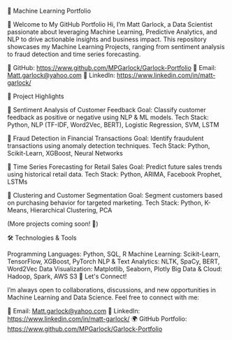 🚀 Machine Learning Portfolio

👋 Welcome to My GitHub Portfolio
Hi, I’m Matt Garlock, a Data Scientist passionate about leveraging Machine Learning, Predictive Analytics, and NLP to drive actionable insights and business impact. This repository showcases my Machine Learning Projects, ranging from sentiment analysis to fraud detection and time series forecasting.

📍 GitHub: https://www.github.com/MPGarlock/Garlock-Portfolio
📧 Email: Matt.garlock@yahoo.com
🔗 LinkedIn: https://www.linkedin.com/in/matt-garlock/

📂 Project Highlights

🔹 Sentiment Analysis of Customer Feedback
Goal: Classify customer feedback as positive or negative using NLP & ML models.
Tech Stack: Python, NLP (TF-IDF, Word2Vec, BERT), Logistic Regression, SVM, LSTM

🔹 Fraud Detection in Financial Transactions
Goal: Identify fraudulent transactions using anomaly detection techniques.
Tech Stack: Python, Scikit-Learn, XGBoost, Neural Networks

🔹 Time Series Forecasting for Retail Sales
Goal: Predict future sales trends using historical retail data.
Tech Stack: Python, ARIMA, Facebook Prophet, LSTMs

🔹 Clustering and Customer Segmentation
Goal: Segment customers based on purchasing behavior for targeted marketing.
Tech Stack: Python, K-Means, Hierarchical Clustering, PCA

(More projects coming soon! 🚀)

🛠 Technologies & Tools

Programming Languages: Python, SQL, R
Machine Learning: Scikit-Learn, TensorFlow, XGBoost, PyTorch
NLP & Text Analytics: NLTK, SpaCy, BERT, Word2Vec
Data Visualization: Matplotlib, Seaborn, Plotly
Big Data & Cloud: Hadoop, Spark, AWS S3
📢 Let's Connect!

I’m always open to collaborations, discussions, and new opportunities in Machine Learning and Data Science. Feel free to connect with me:

📧 Email: Matt.garlock@yahoo.com
🔗 LinkedIn: https://www.linkedin.com/in/matt-garlock/
🌍 GitHub Portfolio: https://www.github.com/MPGarlock/Garlock-Portfolio



